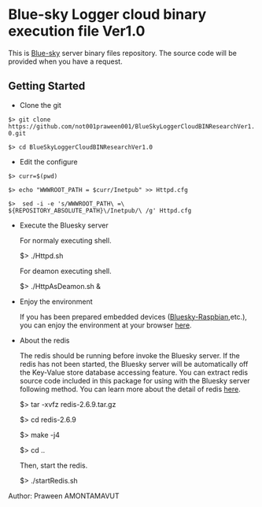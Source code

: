 Blue-sky Logger cloud binary execution file Ver1.0
===================================================
This is [Blue-sky](http://www.bluesky-cps.org) server binary files repository. The source code will be provided when you have a request.

Getting Started
---------------
- Clone the git

 `$> git clone https://github.com/not001praween001/BlueSkyLoggerCloudBINResearchVer1.0.git`

 `$> cd BlueSkyLoggerCloudBINResearchVer1.0`
 
- Edit the configure

 `$> curr=$(pwd)`
 
 `$> echo "WWWROOT_PATH = $curr/Inetpub" >> Httpd.cfg`
 
 `$>  sed -i -e 's/WWWROOT_PATH\ =\ ${REPOSITORY_ABSOLUTE_PATH}\/Inetpub/\ /g' Httpd.cfg`
  
- Execute the Bluesky server

  For normaly executing shell.
	
	$> ./Httpd.sh

  For deamon executing shell.
	
	$> ./HttpAsDeamon.sh &
	
- Enjoy the environment

  If you has been prepared embedded devices ([Bluesky-Raspbian](https://github.com/not001praween001/Raspberry-Pi-CPS-SN-trial),etc.), you can enjoy the environment at your browser [here](http://127.0.0.1:8189).

- About the redis

  The redis should be running before invoke the Bluesky server. If the redis has not been started, the Bluesky server will be automatically off the Key-Value store database accessing feature. You can extract redis source code included in this package for using with the Bluesky server following method. You can learn more about the detail of redis [here](http://redis.io/). 

	$> tar -xvfz redis-2.6.9.tar.gz
	
	$> cd redis-2.6.9
	
	$> make -j4
	
	$> cd ..

  Then, start the redis.
	
	$> ./startRedis.sh

Author: Praween AMONTAMAVUT
